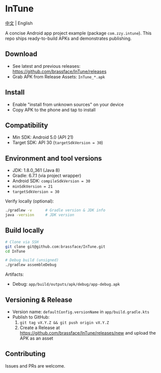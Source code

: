 # InTune

[中文](README.md) | English

A concise Android app project example (package `com.zzy.intune`). This repo ships ready-to-build APKs and demonstrates publishing.

## Download
- See latest and previous releases: https://github.com/brassface/InTune/releases
- Grab APK from Release Assets: `InTune_*.apk`

## Install
- Enable "install from unknown sources" on your device
- Copy APK to the phone and tap to install

## Compatibility
- Min SDK: Android 5.0 (API 21)
- Target SDK: API 30 (`targetSdkVersion = 30`)

## Environment and tool versions
- JDK: 1.8.0_361 (Java 8)
- Gradle: 6.7.1 (via project wrapper)
- Android SDK: `compileSdkVersion = 30`
- `minSdkVersion = 21`
- `targetSdkVersion = 30`

Verify locally (optional):
```bash
./gradlew -v      # Gradle version & JDK info
java -version     # JDK version
```

## Build locally
```bash
# Clone via SSH
git clone git@github.com:brassface/InTune.git
cd InTune

# Debug build (unsigned)
./gradlew assembleDebug
```

Artifacts:
- Debug: `app/build/outputs/apk/debug/app-debug.apk`

 

## Versioning & Release
- Version name: `defaultConfig.versionName` in `app/build.gradle.kts`
- Publish to GitHub:
  1. `git tag vX.Y.Z && git push origin vX.Y.Z`
  2. Create a Release at https://github.com/brassface/InTune/releases/new and upload the APK as an asset

## Contributing
Issues and PRs are welcome.


